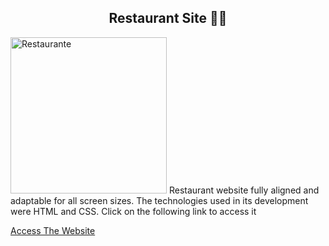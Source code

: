 <h2 style="text-align: center;">Restaurant Site 🍔🍟</h2>

<img height=250px src="https://res.cloudinary.com/degkn8uwg/image/upload/v1616722154/Pessoal-Meu/IMG-20210108-WA0003_p5egat.jpg" alt="Restaurante">
Restaurant website fully aligned and adaptable for all screen sizes. The technologies used in its development were HTML and CSS. Click on the following link to access it

[Access The Website](https://gabrielsantos198.github.io/Site-Restaurante/)
